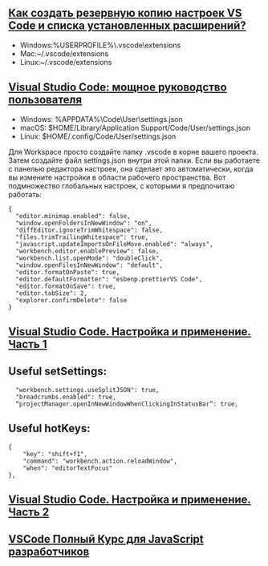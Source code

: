 ## [Как создать резервную копию настроек VS Code и списка установленных расширений?](https://kompsekret.ru/q/how-do-i-back-up-my-vs-code-settings-and-list-of-installed-extensions-2126/)
* Windows:%USERPROFILE%\\.vscode\extensions
* Mac:~/.vscode/extensions
* Linux:~/.vscode/extensions

## [Visual Studio Code: мощное руководство пользователя](https://dev-gang.ru/article/visual-studio-code-moscznoe-rukovodstvo-polzovatelja-dwedy9wjzg/)

* Windows: %APPDATA%\Code\User\settings.json
* macOS: $HOME/Library/Application Support/Code/User/settings.json
* Linux: $HOME/.config/Code/User/settings.json

Для Workspace просто создайте папку .vscode в корне вашего проекта. Затем создайте файл settings.json внутри этой папки. Если вы работаете с панелью редактора настроек, она сделает это автоматически, когда вы измените настройки в области рабочего пространства. Вот подмножество глобальных настроек, с которыми я предпочитаю работать:

    {
      "editor.minimap.enabled": false,
      "window.openFoldersInNewWindow": "on",
      "diffEditor.ignoreTrimWhitespace": false,
      "files.trimTrailingWhitespace": true,
      "javascript.updateImportsOnFileMove.enabled": "always",
      "workbench.editor.enablePreview": false,
      "workbench.list.openMode": "doubleClick",
      "window.openFilesInNewWindow": "default",
      "editor.formatOnPaste": true,
      "editor.defaultFormatter": "esbenp.prettierVS Code",
      "editor.formatOnSave": true,
      "editor.tabSize": 2,
      "explorer.confirmDelete": false
    }

## [Visual Studio Code. Настройка и применение. Часть 1 ](https://medium.com/@p1t1ch/visual-studio-code-%D0%BD%D0%B0%D1%81%D1%82%D1%80%D0%BE%D0%B9%D0%BA%D0%B0-%D0%B8-%D0%BF%D1%80%D0%B8%D0%BC%D0%B5%D0%BD%D0%B5%D0%BD%D0%B8%D0%B5-%D1%87%D0%B0%D1%81%D1%82%D1%8C-1-7f1a26806522)

## Useful setSettings:

      "workbench.settings.useSplitJSON": true,
      "breadcrumbs.enabled": true,
      “projectManager.openInNewWindowWhenClickingInStatusBar”: true,

## Useful hotKeys:

    {
        "key": "shift+f1",
        "command": "workbench.action.reloadWindow",
        "when": "editorTextFocus"
    },

## [Visual Studio Code. Настройка и применение. Часть 2](https://medium.com/@p1t1ch/visual-studio-code-%D0%BD%D0%B0%D1%81%D1%82%D1%80%D0%BE%D0%B9%D0%BA%D0%B0-%D0%B8-%D0%BF%D1%80%D0%B8%D0%BC%D0%B5%D0%BD%D0%B5%D0%BD%D0%B8%D0%B5-%D1%87%D0%B0%D1%81%D1%82%D1%8C-2-8e4939bb1492)
     

## [VSCode Полный Курс для JavaScript разработчиков](https://www.youtube.com/watch?v=QeUp3CahkQw&t=1311s&ab_channel=%D0%92%D0%BB%D0%B0%D0%B4%D0%B8%D0%BB%D0%B5%D0%BD%D0%9C%D0%B8%D0%BD%D0%B8%D0%BD)